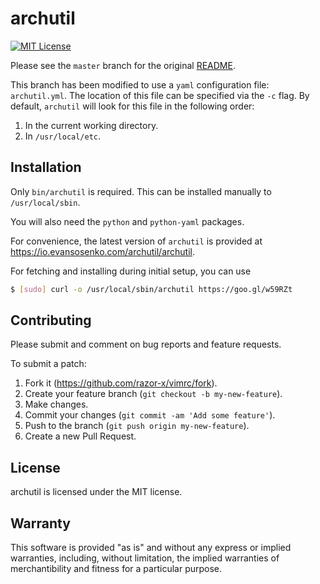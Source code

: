 # archutil

[![MIT License](http://img.shields.io/badge/license-MIT-red.svg?style=flat)](./LICENSE.txt)

Please see the `master` branch for the original
[README](https://github.com/razor-x/archutil).

This branch has been modified to use a `yaml` configuration file: `archutil.yml`.
The location of this file can be specified via the `-c` flag.
By default, `archutil` will look for this file in the following order:

1. In the current working directory.
2. In `/usr/local/etc`.

## Installation

Only `bin/archutil` is required.
This can be installed manually to `/usr/local/sbin`.

You will also need the `python` and `python-yaml` packages.

For convenience, the latest version of `archutil` is provided at
https://io.evansosenko.com/archutil/archutil.

For fetching and installing during initial setup, you can use

````bash
$ [sudo] curl -o /usr/local/sbin/archutil https://goo.gl/w59RZt
````

## Contributing

Please submit and comment on bug reports and feature requests.

To submit a patch:

1. Fork it (https://github.com/razor-x/vimrc/fork).
2. Create your feature branch (`git checkout -b my-new-feature`).
3. Make changes.
4. Commit your changes (`git commit -am 'Add some feature'`).
5. Push to the branch (`git push origin my-new-feature`).
6. Create a new Pull Request.

## License

archutil is licensed under the MIT license.

## Warranty

This software is provided "as is" and without any express or
implied warranties, including, without limitation, the implied
warranties of merchantibility and fitness for a particular
purpose.
